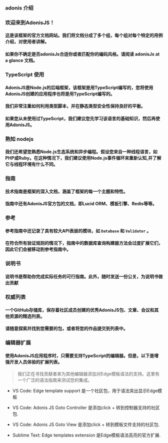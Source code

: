 ### adonis 介绍

### 欢迎来到AdonisJS！


#### 这是该框架的官方文档网站。我们将文档分成了多个组，每个组对每个特定的用例介绍，对使用者讲解。

#### 如果你不确定是否adonisJs合适你或者匹配你的编码风格。请阅读 adonisJs at a glance 文档。

### TypeScript 使用

#### AdonisJS是Node.js的后端框架，该框架是用TypeScript编写的，您将使用AdonisJS创建的应用程序也将是用TypeScript编写的。

#### 我们非常注重如何利用类型脚本，并在静态类型安全性保持良好的平衡。

#### 如果您从未使用过TypeScript，我们建议您先学习该语言的基础知识，然后再使用AdonisJS。

### 熟知 nodejs

#### 我们还希望您熟悉Node.js生态系统和异步编程。假设您来自一种线程语言，如PHP或Ruby。在这种情况下，我们建议使用Node.js事件循环来重新认知,并了解它与线程环境有什么不同。

### 指南

#### 技术指南是框架的深入文档，涵盖了框架的每一个主题和特性。

#### 指南中还有AdonisJS官方包的文档，即Lucid ORM、模板引擎、Redis等等。

### 参考

#### 参考指南中还记录了具有较大API表层的模块，如 `Database` 和 `Validator` 。

#### 在符合所有验证规则的情况下，指南中的数据库查询构建器方法会过度扩展它们，因此它们会被移动到参考指南中。

### 说明书

#### 说明书是帮助你完成实际任务的可行指南。此外，随时发送一份公关，为说明书做出贡献

### 权威列表

#### 一个GitHub存储库，保存着社区成员创建的优秀AdonisJS包、文章、会议和其他资源的精选列表。

#### 请随意探索并找到您需要的包，或者将您的作品提交到列表中。


### 编辑器扩展

#### 使用AdonisJS应用程序时，只需要支持TypeScript的编辑器。但是，以下是增强开发人员体验的扩展列表。

> 我们正在寻找贡献者来为其他编辑器添加对Edge模板语法的支持。这里有一个广泛的语法指南来测试您的集成。

* VS Code: Edge template support 是一个社区包，用于语法突出显示Edge模板

* VS Code: Adonis JS Goto Controller 是添加click + 转到控制器支持的社区包.

* VS Code: Adonis JS Goto View 是添加click + 转到模板文件支持的社区包.

* Sublime Text: Edge templates extension 是Edge模板语法高亮的官方扩展.